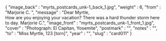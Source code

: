 {
  "image_back" : "myrts_postcards_unk-1_back_1.jpg",
  "weight" : 6,
  "from" : "Marjorie C. ",
  "message" : "Dear Myrtle,<br>How are you enjoying your vacation? There was a hard thunder storm here to day. Marjorie C.",
  "image_front" : "myrts_postcards_unk-1_front_1.jpg",
  "cover" : "Photograph: El Capitan, Yosemite",
  "postmark" : "",
  "notes" : "",
  "to" : "Miss Myrtle, 123 [torn]",
  "year" : "",
  "slug" : "card011"
}
